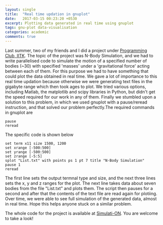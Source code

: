 ```yaml
---
layout: single
title:  "Real time updation in gnuplot"
date:   2017-03-15 00:23:20 +0530
excerpt: Plotting data generated in real time using gnuplot
tags: gnu-plot data-visualisation
categories: academic
comments: true
---
```

Last summer, two of my friends and I did a project under [Programming Club, IITK](http://pclub.in). The topic of the project was N-Body Simulation, and we had to write parallelised code to simulate the motion of a specified number of bodies (~30) with specified 'masses' under a 'gravitational force' acting between each of them. For this purpose we had to have something that could plot the data obtained in real time.  We gave a lot of importance to this real time updation because otherwise we were generating text files in the gigabyte range which then took ages to plot. We tried various options, including Matlab, the matplotlib and scipy libraries in Python, but didn't get the speed required for our work in any of them. Finally we stumbled upon a solution to this problem, in which we used gnuplot with a pause/reread instruction, and that solved our problem perfectly.The required commands in gnuplot are 

```gnuplot
pause
reread
```

The specific code is shown below

```gnuplot
set term x11 size 1500, 1200
set xrange [-500:500]
set yrange [-500:500]
set zrange [-5:5]
splot "List.txt" with points ps 1 pt 7 title "N-Body Simulation"
pause 1
reread
```

The first line sets the output termnal type and size, and the next three lines sets the x, y and z ranges for the plot. The next line takes data about seven bodies from the file "List.txt" and plots them. The script then pauses for a second and after that the contents of the text file are read again for plotiing. Over time, we were able to see full simulation of the generated data, almost in real time. Hope this helps anyone stuck on a similar problem.

The whole code for the project is available at [Simulati-ON](http://sagnikb.github.io/Simulati-ON). You are welcome to take a look!
